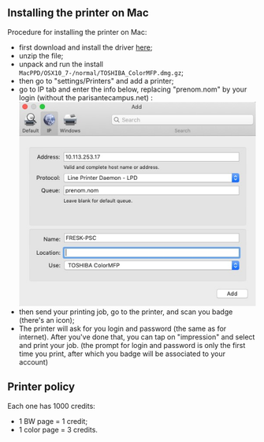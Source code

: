 ## Installing the printer on Mac

Procedure for installing the printer on Mac:

* first download and install the driver [here](https://downloads.toshibatec.eu/publicsite-service/resource/download/pseu/en/82d76edc-94ac-4be3-bff8-5df869227837/a9d700ac68ca348fcd83adea3b3b2bac/TOSHIBA%20e-STUDIO%20MacPPD_10.7.x-11.x_%20v7.113.0.4.zip);
* unzip the file;
* unpack and run the install `MacPPD/OSX10_7-/normal/TOSHIBA_ColorMFP.dmg.gz`;
* then go to "settings/Printers" and add a printer;
* go to IP tab and enter the info below, replacing "prenom.nom" by your login (without the parisantecampus.net) :
![image info](./fresk-printer-mac.jpeg )
* then send your printing job, go to the printer, and scan you badge (there's an icon);
* The printer will ask for you login and password (the same as for internet). After you've done that, you can tap on "impression" and select and print your job.
(the prompt for login and password is only the first time you print, after which you badge will be associated to your account)

## Printer policy
Each one has 1000 credits: 
* 1 BW page = 1 credit;
* 1 color page = 3 credits.
